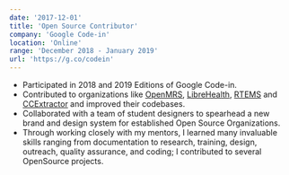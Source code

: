 ```yaml
---
date: '2017-12-01'
title: 'Open Source Contributor'
company: 'Google Code-in'
location: 'Online'
range: 'December 2018 - January 2019'
url: 'https://g.co/codein'
---
```


- Participated in 2018 and 2019 Editions of Google Code-in.
- Contributed to organizations like [OpenMRS](https://openmrs.org), [LibreHealth](https://librehealth.io), [RTEMS](https://www.rtems.org) and [CCExtractor](https://www.ccextractor.org) and improved their codebases.
- Collaborated with a team of student designers to spearhead a new brand and design system for established Open Source Organizations.
- Through working closely with my mentors, I learned many invaluable skills ranging from documentation to research, training, design, outreach, quality assurance, and coding; I contributed to several OpenSource projects.
